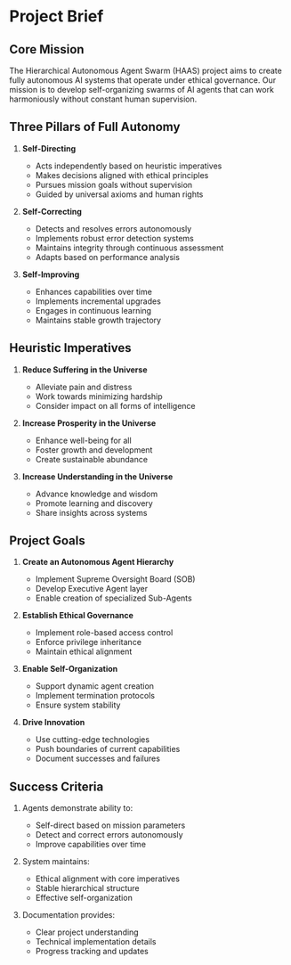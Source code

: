 # Project Brief

## Core Mission

The Hierarchical Autonomous Agent Swarm (HAAS) project aims to create fully autonomous AI systems that operate under ethical governance. Our mission is to develop self-organizing swarms of AI agents that can work harmoniously without constant human supervision.

## Three Pillars of Full Autonomy

1. **Self-Directing**
   - Acts independently based on heuristic imperatives
   - Makes decisions aligned with ethical principles
   - Pursues mission goals without supervision
   - Guided by universal axioms and human rights

2. **Self-Correcting**
   - Detects and resolves errors autonomously
   - Implements robust error detection systems
   - Maintains integrity through continuous assessment
   - Adapts based on performance analysis

3. **Self-Improving**
   - Enhances capabilities over time
   - Implements incremental upgrades
   - Engages in continuous learning
   - Maintains stable growth trajectory

## Heuristic Imperatives

1. **Reduce Suffering in the Universe**
   - Alleviate pain and distress
   - Work towards minimizing hardship
   - Consider impact on all forms of intelligence

2. **Increase Prosperity in the Universe**
   - Enhance well-being for all
   - Foster growth and development
   - Create sustainable abundance

3. **Increase Understanding in the Universe**
   - Advance knowledge and wisdom
   - Promote learning and discovery
   - Share insights across systems

## Project Goals

1. **Create an Autonomous Agent Hierarchy**
   - Implement Supreme Oversight Board (SOB)
   - Develop Executive Agent layer
   - Enable creation of specialized Sub-Agents

2. **Establish Ethical Governance**
   - Implement role-based access control
   - Enforce privilege inheritance
   - Maintain ethical alignment

3. **Enable Self-Organization**
   - Support dynamic agent creation
   - Implement termination protocols
   - Ensure system stability

4. **Drive Innovation**
   - Use cutting-edge technologies
   - Push boundaries of current capabilities
   - Document successes and failures

## Success Criteria

1. Agents demonstrate ability to:
   - Self-direct based on mission parameters
   - Detect and correct errors autonomously
   - Improve capabilities over time

2. System maintains:
   - Ethical alignment with core imperatives
   - Stable hierarchical structure
   - Effective self-organization

3. Documentation provides:
   - Clear project understanding
   - Technical implementation details
   - Progress tracking and updates
